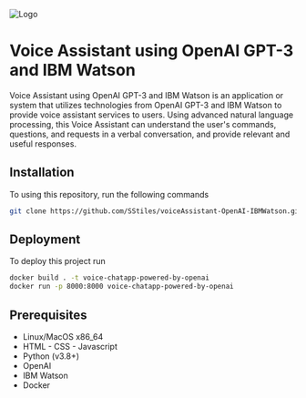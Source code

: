 

![Logo](https://upload.wikimedia.org/wikipedia/commons/thumb/4/4d/OpenAI_Logo.svg/375px-OpenAI_Logo.svg.png)




# Voice Assistant using OpenAI GPT-3 and IBM Watson

Voice Assistant using OpenAI GPT-3 and IBM Watson is an application or system that utilizes technologies from OpenAI GPT-3 and IBM Watson to provide voice assistant services to users. Using advanced natural language processing, this Voice Assistant can understand the user's commands, questions, and requests in a verbal conversation, and provide relevant and useful responses. 


## Installation

To using this repository, run the following commands

```bash
git clone https://github.com/SStiles/voiceAssistant-OpenAI-IBMWatson.git
```

    
## Deployment

To deploy this project run

```bash 
docker build . -t voice-chatapp-powered-by-openai
docker run -p 8000:8000 voice-chatapp-powered-by-openai
```



## Prerequisites

- Linux/MacOS x86_64
- HTML - CSS - Javascript
- Python (v3.8+)
- OpenAI
- IBM Watson
- Docker

